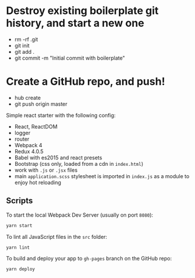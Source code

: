 # Destroy existing boilerplate git history, and start a new one
- rm -rf .git
- git init
- git add .
- git commit -m "Initial commit with boilerplate"

# Create a GitHub repo, and push!
- hub create
- git push origin master

Simple react starter with the following config:

- React, ReactDOM
- logger
- router
- Webpack 4
- Redux 4.0.5
- Babel with es2015 and react presets
- Bootstrap (css only, loaded from a cdn in `index.html`)
- work with `.js` or `.jsx` files
- main `application.scss` stylesheet is imported in `index.js` as a module to enjoy hot reloading

## Scripts

To start the local Webpack Dev Server (usually on port `8080`):

```bash
yarn start
```

To lint all JavaScript files in the `src` folder:

```bash
yarn lint
```

To build and deploy your app to `gh-pages` branch on the GitHub repo:

```bash
yarn deploy
```
